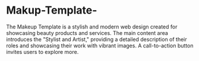 # Makup-Template-
The Makeup Template is a stylish and modern web design created for showcasing beauty products and services. The main content area introduces the "Stylist and Artist," providing a detailed description of their roles and showcasing their work with vibrant images. A call-to-action button invites users to explore more.
